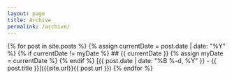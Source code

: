 ```yaml
---
layout: page
title: Archive
permalink: /archive/
---
```


{% for post in site.posts %}
       {% assign currentDate = post.date | date: "%Y" %}
       {% if currentDate != myDate %}
           ## {{ currentDate }}
           {% assign myDate = currentDate %}
       {% endif %}
       [{{ post.date | date: "%B %-d, %Y" }} - {{ post.title }}]({{site.url}}{{ post.url }})
{% endfor %}
